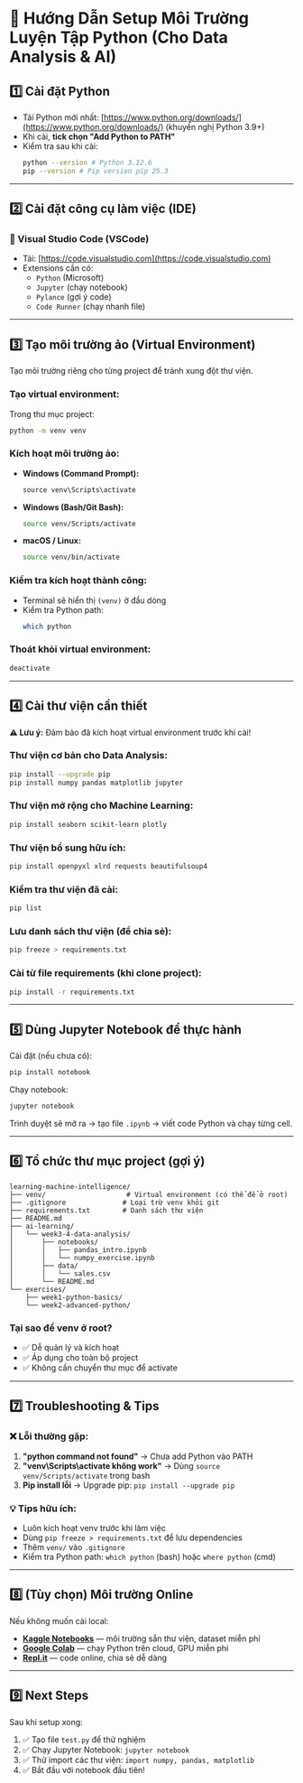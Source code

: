 # 🧰 Hướng Dẫn Setup Môi Trường Luyện Tập Python (Cho Data Analysis & AI)

## 1️⃣ Cài đặt Python
- Tải Python mới nhất: [https://www.python.org/downloads/](https://www.python.org/downloads/) (khuyến nghị Python 3.9+)
- Khi cài, **tick chọn "Add Python to PATH"**
- Kiểm tra sau khi cài:
  ```bash
  python --version # Python 3.12.6
  pip --version # Pip version pip 25.3
  ```

---

## 2️⃣ Cài đặt công cụ làm việc (IDE)

### 🔹 Visual Studio Code (VSCode)
- Tải: [https://code.visualstudio.com](https://code.visualstudio.com)
- Extensions cần có:
  - `Python` (Microsoft)
  - `Jupyter` (chạy notebook)
  - `Pylance` (gợi ý code)
  - `Code Runner` (chạy nhanh file)

---

## 3️⃣ Tạo môi trường ảo (Virtual Environment)
Tạo môi trường riêng cho từng project để tránh xung đột thư viện.

### Tạo virtual environment:
Trong thư mục project:
```bash
python -m venv venv
```

### Kích hoạt môi trường ảo:
- **Windows (Command Prompt):**
  ```cmd
  source venv\Scripts\activate
  ```
- **Windows (Bash/Git Bash):**
  ```bash
  source venv/Scripts/activate
  ```
- **macOS / Linux:**
  ```bash
  source venv/bin/activate
  ```

### Kiểm tra kích hoạt thành công:
- Terminal sẽ hiển thị `(venv)` ở đầu dòng
- Kiểm tra Python path:
  ```bash
  which python
  ```

### Thoát khỏi virtual environment:
```bash
deactivate
```

---

## 4️⃣ Cài thư viện cần thiết
**⚠️ Lưu ý:** Đảm bảo đã kích hoạt virtual environment trước khi cài!

### Thư viện cơ bản cho Data Analysis:
```bash
pip install --upgrade pip
pip install numpy pandas matplotlib jupyter
```

### Thư viện mở rộng cho Machine Learning:
```bash
pip install seaborn scikit-learn plotly
```

### Thư viện bổ sung hữu ích:
```bash
pip install openpyxl xlrd requests beautifulsoup4
```

### Kiểm tra thư viện đã cài:
```bash
pip list
```

### Lưu danh sách thư viện (để chia sẻ):
```bash
pip freeze > requirements.txt
```

### Cài từ file requirements (khi clone project):
```bash
pip install -r requirements.txt
```

---

## 5️⃣ Dùng Jupyter Notebook để thực hành
Cài đặt (nếu chưa có):
```bash
pip install notebook
```

Chạy notebook:
```bash
jupyter notebook
```

Trình duyệt sẽ mở ra → tạo file `.ipynb` → viết code Python và chạy từng cell.

---

## 6️⃣ Tổ chức thư mục project (gợi ý)
```
learning-machine-intelligence/
├── venv/                    # Virtual environment (có thể để ở root)
├── .gitignore              # Loại trừ venv khỏi git
├── requirements.txt        # Danh sách thư viện
├── README.md
├── ai-learning/
│   └── week3-4-data-analysis/
│       ├── notebooks/
│       │   ├── pandas_intro.ipynb
│       │   └── numpy_exercise.ipynb
│       ├── data/
│       │   └── sales.csv
│       └── README.md
└── exercises/
    ├── week1-python-basics/
    └── week2-advanced-python/
```

### Tại sao để venv ở root?
- ✅ Dễ quản lý và kích hoạt
- ✅ Áp dụng cho toàn bộ project
- ✅ Không cần chuyển thư mục để activate

---

## 7️⃣ Troubleshooting & Tips

### ❌ Lỗi thường gặp:
1. **"python command not found"** → Chưa add Python vào PATH
2. **"venv\Scripts\activate không work"** → Dùng `source venv/Scripts/activate` trong bash
3. **Pip install lỗi** → Upgrade pip: `pip install --upgrade pip`

### 💡 Tips hữu ích:
- Luôn kích hoạt venv trước khi làm việc
- Dùng `pip freeze > requirements.txt` để lưu dependencies
- Thêm `venv/` vào `.gitignore`
- Kiểm tra Python path: `which python` (bash) hoặc `where python` (cmd)

---

## 8️⃣ (Tùy chọn) Môi trường Online
Nếu không muốn cài local:
- **[Kaggle Notebooks](https://www.kaggle.com/code)** — môi trường sẵn thư viện, dataset miễn phí
- **[Google Colab](https://colab.research.google.com)** — chạy Python trên cloud, GPU miễn phí
- **[Repl.it](https://replit.com)** — code online, chia sẻ dễ dàng

---

## 9️⃣ Next Steps
Sau khi setup xong:
1. ✅ Tạo file `test.py` để thử nghiệm
2. ✅ Chạy Jupyter Notebook: `jupyter notebook`
3. ✅ Thử import các thư viện: `import numpy, pandas, matplotlib`
4. ✅ Bắt đầu với notebook đầu tiên!
